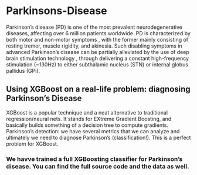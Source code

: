 # Parkinsons-Disease

Parkinson’s disease (PD) is one of the most prevalent neurodegenerative diseases, affecting over 6 million patients worldwide. PD is characterized by both motor and non-motor symptoms , with the former mainly consisting of resting tremor, muscle rigidity, and akinesia. Such disabling symptoms in advanced Parkinson’s disease can be partially alleviated by the use of deep brain stimulation technology , through delivering a constant high-frequency stimulation (~130Hz) to either subthalamic nucleus (STN) or internal globus pallidus (GPi).

## Using XGBoost on a real-life problem: diagnosing Parkinson’s Disease

XGBoost is a popular technique and a neat alternative to traditional regression/neural nets. It stands for EXtreme Gradient Boosting, and basically builds something of a decision tree to compute gradients. 
Parkinson’s detection: we have several metrics that we can analyze and ultimately we need to diagnose Parkinson’s (classification!). This is a perfect problem for XGBoost.

### We havve trained a full XGBoosting classifier for Parkinson’s disease. You can find the full source code and the data as well.
